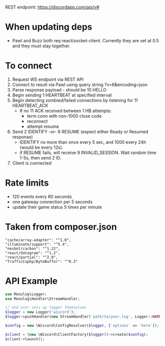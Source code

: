 REST endpoint: https://discordapp.com/api/v#

# When updating deps
- Pawl and Buzz both req react/socket-client. Currently they are set at 0.5
    and they must stay together.

# To connect
1. Request WS endpoint via REST API
2. Connect to result via Pawl using query string ?v=6&encoding=json
3. Parse response payload - should be 10 HELLO
4. Begin sending 1 HEARTBEAT at specified interval
5. Begin detecting zombied/failed connections by listening for 11 HEARTBEAT_ACK
    - If no 11 ACK received between 1 HB attempts:
        - term conn with non-1000 close code
        - reconnect
        - attempt resume
6. Send 2 IDENTIFY -or- 6 RESUME (expect either Ready or Resumed response)
    - IDENTIFY no more than once every 5 sec, and 1000 every 24h (would be every 12s).
    - if RESUME fails, will receive 9 INVALID_SESSION. Wait random time 1-5s, then send 2 ID.
7. Client is connected

# Rate limits
- 120 events every 60 seconds
- one gateway connection per 5 seconds
- update their game status 5 times per minute

# Taken from composer.json

    "cache/array-adapter": "^1.0",
    "illuminate/support": "^5.4",
    "nesbot/carbon": "^1.22",
    "react/datagram": "^1.2",
    "react/partial": "^2.0",
    "TrafficCophp/ByteBuffer": "^0.3"

# API Example

```php
use Monolog\Logger;
use Monolog\Handler\StreamHandler;

// end user sets up logger themselves
$logger = new Logger('wiscord');
$logger->pushHandler(new StreamHandler('path/to/your.log', Logger::WARNING));

$config = new \Wiscord\ConfigResolver($logger, ['options' => 'here']);

$client = (new \Wiscord\ClientFactory($logger))->create($config);
$client->launch();

```